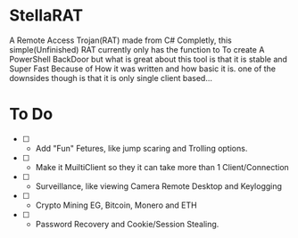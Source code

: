 # StellaRAT

A Remote Access Trojan(RAT) made from C# Completly, this simple(Unfinished) RAT currently only has the function to To create A PowerShell BackDoor but what is great about this tool is that it is stable and Super Fast Because of How it was written and how basic it is.
one of the downsides though is that it is only single client based...


# To Do

- [ ] - Add "Fun" Fetures, like jump scaring and Trolling options.

- [ ] - Make it MuiltiClient so they it can take more than 1 Client/Connection

- [ ] - Surveillance, like viewing Camera Remote Desktop and Keylogging

- [ ] - Crypto Mining EG, Bitcoin, Monero and ETH

- [ ] - Password Recovery and Cookie/Session Stealing.
